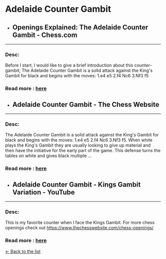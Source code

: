 # Adelaide Counter Gambit
- ## **Openings Explained: The Adelaide Counter Gambit - Chess.com** 

---
### Desc: 
 Before I start, I would like to give a brief introduction about this counter-gambit; The Adelaide Counter Gambit is a solid attack against the King's Gambit for black and begins with the moves: 1.e4 e5 2.f4 Nc6 3.Nf3 f5 
### Read more : [here](https://www.chess.com/blog/GM-NiruMalVij/openings-explained-the-adelaide-counter-gambit) 
- ## **Adelaide Counter Gambit - The Chess Website** 

---
### Desc: 
 The Adelaide Counter Gambit is a solid attack against the King's Gambit for black and begins with the moves: 1.e4 e5 2.f4 Nc6 3.Nf3 f5. When white plays the King's Gambit they are usually looking to give up material and then have the initiative for the early part of the game. This defense turns the tables on white and gives black multiple ... 
### Read more : [here](https://www.thechesswebsite.com/adelaide-counter-gambit/) 
- ## **Adelaide Counter Gambit - Kings Gambit Variation - YouTube** 

---
### Desc: 
 This is my favorite counter when I face the Kings Gambit. For more chess openings check out https://www.thechesswebsite.com/chess-openings/ 
### Read more : [here](https://www.youtube.com/watch?v=ikFbzsTH6rc) 


[← Back to the list](chess-openings.md)